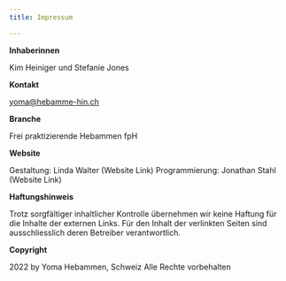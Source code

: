 ```yaml
---
title: Impressum

---
```

**Inhaberinnen**

Kim Heiniger und Stefanie Jones

**Kontakt**

yoma@hebamme-hin.ch

**Branche**

Frei praktizierende Hebammen fpH

**Website**

Gestaltung: Linda Walter (Website Link)
Programmierung: Jonathan Stahl (Website Link)

**Haftungshinweis**

Trotz sorgfältiger inhaltlicher Kontrolle übernehmen wir keine Haftung für die Inhalte der externen Links. Für den Inhalt der verlinkten Seiten sind ausschliesslich deren Betreiber verantwortlich.

**Copyright**

2022 by Yoma Hebammen, Schweiz
Alle Rechte vorbehalten
